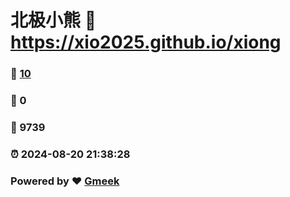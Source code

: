 # 北极小熊 :link: https://xio2025.github.io/xiong 
### :page_facing_up: [10](https://xio2025.github.io/xiong/tag.html) 
### :speech_balloon: 0 
### :hibiscus: 9739 
### :alarm_clock: 2024-08-20 21:38:28 
### Powered by :heart: [Gmeek](https://github.com/Meekdai/Gmeek)
